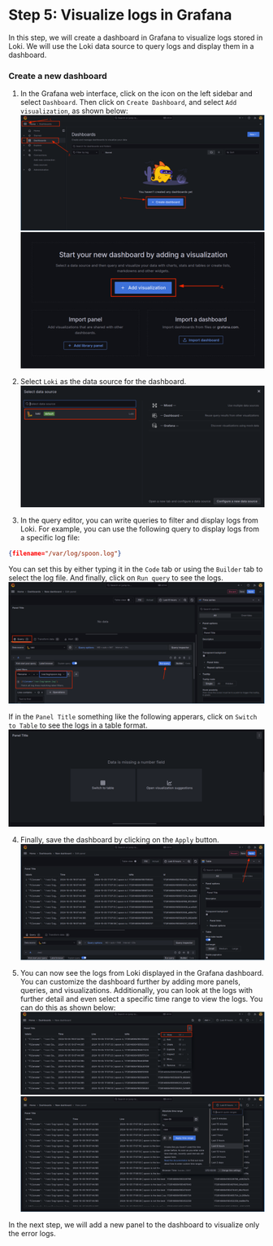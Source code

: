 # Step 5: Visualize logs in Grafana

In this step, we will create a dashboard in Grafana to visualize logs stored in Loki. We will use the Loki data source to query logs and display them in a dashboard.

### Create a new dashboard

1. In the Grafana web interface, click on the icon on the left sidebar and select `Dashboard`. Then click on `Create Dashboard`, and select `Add visualization`, as shown below:
   ![](../assets/dashboard.png)
   ![](../assets/4th-dashboard.png)

2. Select `Loki` as the data source for the dashboard. 
    ![](../assets/select-loki.png)

3. In the query editor, you can write queries to filter and display logs from Loki. For example, you can use the following query to display logs from a specific log file:

```json
{filename="/var/log/spoon.log"}
```

You can set this by either typing it in the `Code` tab or using the `Builder` tab to select the log file. And finally, click on `Run query` to see the logs.
   ![](../assets/query-builder.png)

If in the `Panel Title` something like the following apperars, click on `Switch to Table` to see the logs in a table format.
   ![](../assets/panel-title.png)

4. Finally, save the dashboard by clicking on the `Apply` button. 
    ![](../assets/apply-dashboard.png)

5. You can now see the logs from Loki displayed in the Grafana dashboard. You can customize the dashboard further by adding more panels, queries, and visualizations. Additionally, you can look at the logs with further detail and even select a specific time range to view the logs. You can do this as shown below:
    ![](../assets/view.png)
    ![](../assets/select-time-range.png)

In the next step, we will add a new panel to the dashboard to visualize only the error logs.
